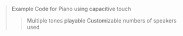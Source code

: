 > Example Code for Piano using capacitive touch
>> Multiple tones playable
>> Customizable numbers of speakers used
